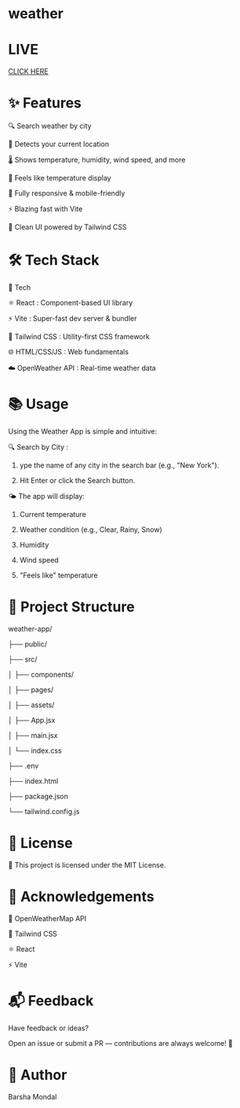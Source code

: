 # weather



# LIVE 

[CLICK HERE](https://weather-app-tznv.vercel.app/)



# ✨ Features

🔍 Search weather by city

📍 Detects your current location

🌡️ Shows temperature, humidity, wind speed, and more

🎯 Feels like temperature display

📱 Fully responsive & mobile-friendly

⚡ Blazing fast with Vite

🎨 Clean UI powered by Tailwind CSS



# 🛠️ Tech Stack

🔧 Tech	                                                            

⚛️ React	     :                                                                     Component-based UI library

⚡ Vite       :          	                                                       Super-fast dev server & bundler

🎨 Tailwind CSS    :       	                                                       Utility-first CSS framework

🌐 HTML/CSS/JS	    :                                                                      Web fundamentals

☁️ OpenWeather API	     :                                                             Real-time weather data




# 📚 Usage

Using the Weather App is simple and intuitive:


🔍 Search by City :

1. ype the name of any city in the search bar (e.g., "New York").

2. Hit Enter or click the Search button.

   

🌤️ The app will display:

1. Current temperature

2. Weather condition (e.g., Clear, Rainy, Snow)

3. Humidity

4. Wind speed

5. "Feels like" temperature



# 📁 Project Structure


weather-app/

├── public/

├── src/

│   ├── components/

│   ├── pages/

│   ├── assets/

│   ├── App.jsx

│   ├── main.jsx

│   └── index.css

├── .env

├── index.html

├── package.json

└── tailwind.config.js




# 📄 License

📝 This project is licensed under the MIT License.



# 🙏 Acknowledgements

🔗 OpenWeatherMap API

💅 Tailwind CSS

⚛️ React

⚡ Vite



# 📬 Feedback

Have feedback or ideas?

Open an issue or submit a PR — contributions are always welcome! 🙌

# 👤 Author

Barsha Mondal




